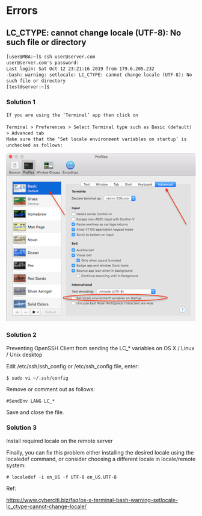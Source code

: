 <!-- TITLE: Terminal -->
<!-- SUBTITLE: A quick summary of Terminal -->

# Errors

## LC_CTYPE: cannot change locale (UTF-8): No such file or directory


```text
[user@MBA:~]$ ssh user@server.com
user@server.com's password:
Last login: Sat Oct 12 23:21:16 2019 from 179.6.205.232
-bash: warning: setlocale: LC_CTYPE: cannot change locale (UTF-8): No such file or directory
[test@server:~]$
```

### Solution 1

```text
If you are using the ‘Terminal’ app then click on

Terminal > Preferences > Select Terminal type such as Basic (default) > Advanced tab
Make sure that the ‘Set locale environment variables on startup’ is unchecked as follows:
```

![Screen Shot 2016 09 11 At 1 46 38 Pm](/uploads/others/screen-shot-2016-09-11-at-1-46-38-pm.png "Screen Shot 2016 09 11 At 1 46 38 Pm")

### Solution 2

Preventing OpenSSH Client from sending the LC_* variables on OS X / Linux / Unix desktop

Edit /etc/ssh/ssh_config or /etc/ssh_config file, enter:


```text
$ sudo vi ~/.ssh/config

```

Remove or comment out as follows:

```text
#SendEnv LANG LC_*
```


Save and close the file.

### Solution 3

Install required locale on the remote server

Finally, you can fix this problem either installing the desired locale using the localedef command, or consider choosing a different locale in locale/remote system:


```text
# localedef -i en_US -f UTF-8 en_US.UTF-8

```

Ref:

https://www.cyberciti.biz/faq/os-x-terminal-bash-warning-setlocale-lc_ctype-cannot-change-locale/